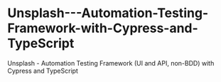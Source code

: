 # Unsplash---Automation-Testing-Framework-with-Cypress-and-TypeScript
Unsplash - Automation Testing Framework (UI and API, non-BDD) with Cypress and TypeScript
